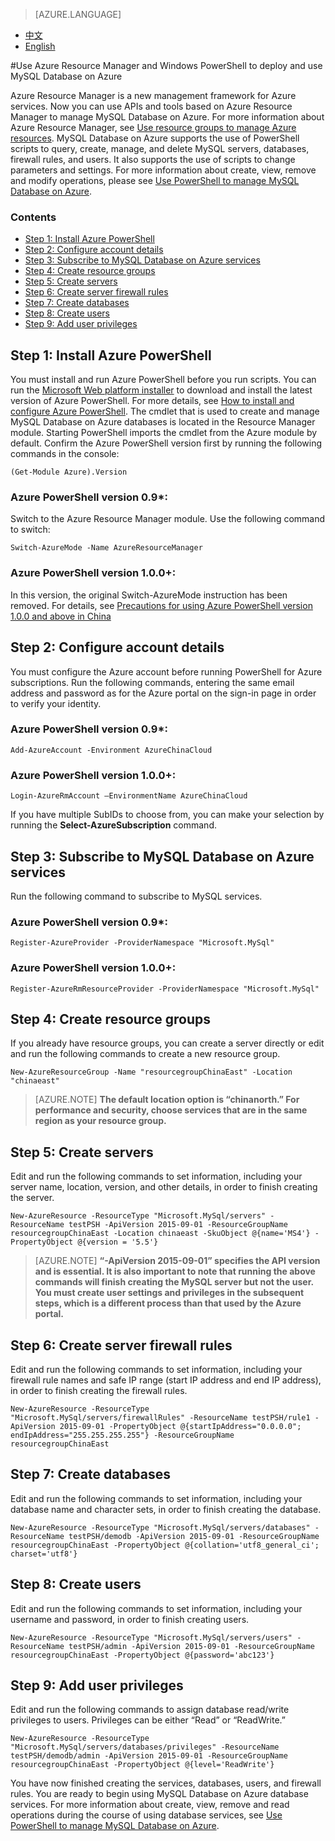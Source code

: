 <properties linkid="" urlDisplayName="" pageTitle="Use Azure Resource Manager and PowerShell to deploy and use MySQL Database on Azure – Azure cloud" metaKeywords="Azure Cloud, technical documentation, documents and resources, MySQL, database, beginner’s guide, Azure MySQL, MySQL PaaS, Azure MySQL PaaS, Azure MySQL Service, Azure RDS" description="This article explains how to use Azure PowerShell scripts to quickly set up and use MySQL services." metaCanonical="" services="MySQL" documentationCenter="Services" title="" authors="sofia" solutions="" manager="" editor="" />

<tags ms.service="mysql_en" ms.date="11/21/2016" wacn.date="11/21/2016" wacn.lang="en" />

> [AZURE.LANGUAGE]
- [中文](/documentation/articles/mysql-database-etoe-powershell/)
- [English](/documentation/articles/mysql-database-enus-etoe-powershell/)

#Use Azure Resource Manager and Windows PowerShell to deploy and use MySQL Database on Azure

Azure Resource Manager is a new management framework for Azure services. Now you can use APIs and tools based on Azure Resource Manager to manage MySQL Database on Azure. For more information about Azure Resource Manager, see [Use resource groups to manage Azure resources](/documentation/articles/azure-preview-portal-using-resource-groups/). MySQL Database on Azure supports the use of PowerShell scripts to query, create, manage, and delete MySQL servers, databases, firewall rules, and users. It also supports the use of scripts to change parameters and settings. For more information about create, view, remove and modify operations, please see [Use PowerShell to manage MySQL Database on Azure](/documentation/articles/mysql-database-commandlines/).

### Contents
- [Step 1: Install Azure PowerShell](#step1)
- [Step 2: Configure account details](#step2)
- [Step 3: Subscribe to MySQL Database on Azure services](#step3)
- [Step 4: Create resource groups](#step4)
- [Step 5: Create servers](#step5)
- [Step 6: Create server firewall rules](#step6)
- [Step 7: Create databases](#step7)
- [Step 8: Create users](#step8)
- [Step 9: Add user privileges](#step9)

## <a id="step1"></a>Step 1: Install Azure PowerShell
You must install and run Azure PowerShell before you run scripts. You can run the [Microsoft Web platform installer](http://go.microsoft.com/fwlink/p/?linkid=320376&clcid=0x409) to download and install the latest version of Azure PowerShell. For more details, see [How to install and configure Azure PowerShell](http://www.windowsazure.cn/documentation/articles/powershell-install-configure/).
The cmdlet that is used to create and manage MySQL Database on Azure databases is located in the Resource Manager module. Starting PowerShell imports the cmdlet from the Azure module by default.
Confirm the Azure PowerShell version first by running the following commands in the console:
```
(Get-Module Azure).Version 
```
### Azure PowerShell version 0.9*:
Switch to the Azure Resource Manager module. Use the following command to switch:

```
Switch-AzureMode -Name AzureResourceManager
```
### Azure PowerShell version 1.0.0+:
In this version, the original Switch-AzureMode instruction has been removed. For details, see [Precautions for using Azure PowerShell version 1.0.0 and above in China](http://blogs.msdn.com/b/azchina/archive/2015/12/18/azure-powershell-1.0.0_e54e0a4e48722c6728572d4efd56_azure_7f4f28758476e86c0f618b4e7998_.aspx)

## <a id="step2"></a>Step 2: Configure account details
You must configure the Azure account before running PowerShell for Azure subscriptions. Run the following commands, entering the same email address and password as for the Azure portal on the sign-in page in order to verify your identity.
### Azure PowerShell version 0.9*:

```
Add-AzureAccount -Environment AzureChinaCloud 
```
### Azure PowerShell version 1.0.0+:
```
Login-AzureRmAccount –EnvironmentName AzureChinaCloud
```

If you have multiple SubIDs to choose from, you can make your selection by running the **Select-AzureSubscription** command.

## <a id="step3"></a>Step 3: Subscribe to MySQL Database on Azure services
Run the following command to subscribe to MySQL services.
### Azure PowerShell version 0.9*:
```
Register-AzureProvider -ProviderNamespace "Microsoft.MySql"
```
### Azure PowerShell version 1.0.0+:
```
Register-AzureRmResourceProvider -ProviderNamespace "Microsoft.MySql"
```
## <a id="step4"></a>Step 4: Create resource groups
If you already have resource groups, you can create a server directly or edit and run the following commands to create a new resource group.

```
New-AzureResourceGroup -Name "resourcegroupChinaEast" -Location "chinaeast"
```

>[AZURE.NOTE] **The default location option is “chinanorth.” For performance and security, choose services that are in the same region as your resource group.**

## <a id="step5"></a>Step 5: Create servers
Edit and run the following commands to set information, including your server name, location, version, and other details, in order to finish creating the server.

```
New-AzureResource -ResourceType "Microsoft.MySql/servers" -ResourceName testPSH -ApiVersion 2015-09-01 -ResourceGroupName resourcegroupChinaEast -Location chinaeast -SkuObject @{name='MS4'} -PropertyObject @{version = '5.5'} 
```

>[AZURE.NOTE] **“-ApiVersion 2015-09-01” specifies the API version and is essential. It is also important to note that running the above commands will finish creating the MySQL server but not the user. You must create user settings and privileges in the subsequent steps, which is a different process than that used by the Azure portal.**

## <a id="step6"></a>Step 6: Create server firewall rules
Edit and run the following commands to set information, including your firewall rule names and safe IP range (start IP address and end IP address), in order to finish creating the firewall rules.

```
New-AzureResource -ResourceType "Microsoft.MySql/servers/firewallRules" -ResourceName testPSH/rule1 -ApiVersion 2015-09-01 -PropertyObject @{startIpAddress="0.0.0.0"; endIpAddress="255.255.255.255"} -ResourceGroupName resourcegroupChinaEast
```

## <a id="step7"></a>Step 7: Create databases
Edit and run the following commands to set information, including your database name and character sets, in order to finish creating the database.

```
New-AzureResource -ResourceType "Microsoft.MySql/servers/databases" -ResourceName testPSH/demodb -ApiVersion 2015-09-01 -ResourceGroupName resourcegroupChinaEast -PropertyObject @{collation='utf8_general_ci'; charset='utf8'}
```

## <a id="step8"></a>Step 8: Create users
Edit and run the following commands to set information, including your username and password, in order to finish creating users.

```
New-AzureResource -ResourceType "Microsoft.MySql/servers/users" -ResourceName testPSH/admin -ApiVersion 2015-09-01 -ResourceGroupName resourcegroupChinaEast -PropertyObject @{password='abc123'}
```

## <a id="step9"></a>Step 9: Add user privileges
Edit and run the following commands to assign database read/write privileges to users. Privileges can be either “Read” or “ReadWrite.”

```
New-AzureResource -ResourceType "Microsoft.MySql/servers/databases/privileges" -ResourceName testPSH/demodb/admin -ApiVersion 2015-09-01 -ResourceGroupName resourcegroupChinaEast -PropertyObject @{level='ReadWrite'}
```

You have now finished creating the services, databases, users, and firewall rules. You are ready to begin using MySQL Database on Azure database services. For more information about create, view, remove and read operations during the course of using database services, see [Use PowerShell to manage MySQL Database on Azure](/documentation/articles/mysql-database-commandlines/).

<!---HONumber=Acom_0218_2016_MySql-->